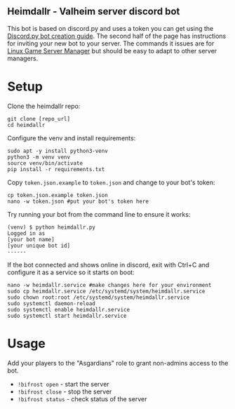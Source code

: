 Heimdallr - Valheim server discord bot
----

This bot is based on discord.py and uses a token you can get using the [Discord.py bot creation guide](https://discordpy.readthedocs.io/en/latest/discord.html#discord-intro).  The second half of the page has instructions for inviting your new bot to your server.  The commands it issues are for [Linux Game Server Manager](https://linuxgsm.com/) but should be easy to adapt to other server managers.

Setup
====

Clone the heimdallr repo:

```
git clone [repo_url]
cd heimdallr
```

Configure the venv and install requirements:

```
sudo apt -y install python3-venv
python3 -m venv venv
source venv/bin/activate
pip install -r requirements.txt
```

Copy `token.json.example` to `token.json` and change to your bot's token:

```
cp token.json.example token.json
nano -w token.json #put your bot's token here
```

Try running your bot from the command line to ensure it works:

```
(venv) $ python heimdallr.py 
Logged in as
[your bot name]
[your unique bot id]
------
```

If the bot connected and shows online in discord, exit with Ctrl+C and configure it as a service so it starts on boot:

```
nano -w heimdallr.service #make changes here for your environment
sudo cp heimdallr.service /etc/systemd/system/heimdallr.service
sudo chown root:root /etc/systemd/system/heimdallr.service
sudo systemctl daemon-reload
sudo systemctl enable heimdallr.service
sudo systemctl start heimdallr.service
```

Usage
====

Add your players to the "Asgardians" role to grant non-admins access to the bot.

- `!bifrost open` - start the server
- `!bifrost close` - stop the server
- `!bifrost status` - check status of the server
